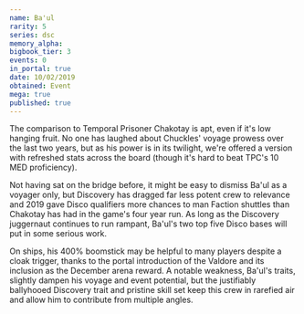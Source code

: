```yaml
---
name: Ba'ul
rarity: 5
series: dsc
memory_alpha:
bigbook_tier: 3
events: 0
in_portal: true
date: 10/02/2019
obtained: Event
mega: true
published: true
---
```


The comparison to Temporal Prisoner Chakotay is apt, even if it's low hanging fruit. No one has laughed about Chuckles' voyage prowess over the last two years, but as his power is in its twilight, we're offered a version with refreshed stats across the board (though it's hard to beat TPC's 10 MED proficiency).

Not having sat on the bridge before, it might be easy to dismiss Ba'ul as a voyager only, but Discovery has dragged far less potent crew to relevance and 2019 gave Disco qualifiers more chances to man Faction shuttles than Chakotay has had in the game's four year run. As long as the Discovery juggernaut continues to run rampant, Ba'ul's two top five Disco bases will put in some serious work.

On ships, his 400% boomstick may be helpful to many players despite a cloak trigger, thanks to the portal introduction of the Valdore and its inclusion as the December arena reward. A notable weakness, Ba'ul's traits, slightly dampen his voyage and event potential, but the justifiably ballyhooed Discovery trait and pristine skill set keep this crew in rarefied air and allow him to contribute from multiple angles.
